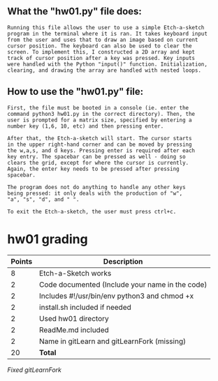 ## What the "hw01.py" file does:
	Running this file allows the user to use a simple Etch-a-sketch
	program in the terminal where it is ran. It takes keyboard input
	from the user and uses that to draw an image based on current 
	cursor position. The keyboard can also be used to clear the 
	screen. To implement this, I constructed a 2D array and kept 
	track of cursor position after a key was pressed. Key inputs 
	were handled with the Python "input()" function. Initialization,
	clearing, and drawing the array are handled with nested loops.

## How to use the "hw01.py" file:
	First, the file must be booted in a console (ie. enter the 
	command python3 hw01.py in the correct directory). Then, the 
	user is prompted for a matrix size, specified by entering a 
	number key (1,6, 10, etc) and then pressing enter.
	
	After that, the Etch-a-sketch will start. The cursor starts 
	in the upper right-hand corner and can be moved by pressing 
	the w,a,s, and d keys. Pressing enter is required after each
	key entry. The spacebar can be pressed as well - doing so
	clears the grid, except for where the cursor is currently.
	Again, the enter key needs to be pressed after pressing 
	spacebar.

	The program does not do anything to handle any other keys
	being pressed: it only deals with the production of "w", 
	"a", "s", "d", and " ".

	To exit the Etch-a-sketch, the user must press ctrl+c. 

# hw01 grading

| Points      | Description |
| ----------- | ----------- |
|  8 | Etch-a-Sketch works
|  2 | Code documented (Include your name in the code)
|  2 | Includes #!/usr/bin/env python3 and chmod +x
|  2 | install.sh included if needed
|  2 | Used hw01 directory
|  2 | ReadMe.md included
|  2 | Name in gitLearn and gitLearnFork (missing)
| 20 | **Total**

*Fixed gitLearnFork*
